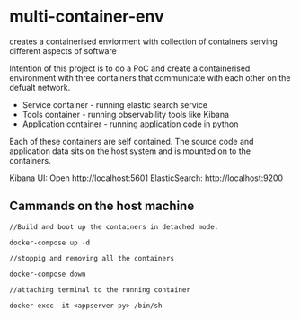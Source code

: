 # multi-container-env
creates a containerised enviorment with collection of containers serving different aspects of software

Intention of this project is to do a PoC and create a containerised environment with three containers that communicate with each other on the defualt network. 
- Service container - running elastic search service
- Tools container - running observability tools like Kibana
- Application container - running application code in python

Each of these containers are self contained. The source code and application data sits on the host system and is mounted on to the containers.

Kibana UI: Open http://localhost:5601
ElasticSearch: http://localhost:9200


Cammands on the host machine
------------------------------------
```
//Build and boot up the containers in detached mode.

docker-compose up -d
```

```
//stoppig and removing all the containers

docker-compose down
```

```
//attaching terminal to the running container

docker exec -it <appserver-py> /bin/sh
```